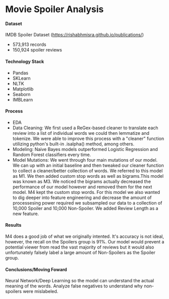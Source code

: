 # Movie Spoiler Analysis
#### Dataset
IMDB Spoiler Dataset (https://rishabhmisra.github.io/publications/)

  - 573,913 records
  - 150,924 spoiler reviews

#### Technology Stack
  - Pandas
  - SKLearn
  - NLTK
  - Matplotlib
  - Seaborn
  - IMBLearn
#### Process
  - EDA
  - Data Cleaning: We first used a ReGex-based cleaner to translate each review into a list of individual words we could then lemmatize and tokenize. We were able to improve this process with a "cleaner" function utilizing python's built-in .isalpha() method, among others.
  - Modeling: Naive Bayes models outperformed Logistic Regression and Random Forest classifiers every time.
  - Model Mutations: We went through four main mutations of our model. We can up with an initial baseline and then tweaked our cleaner function to collect a cleaner/better collection of words. We referred to this model as M1. We then added custom stop words as well as bigrams.This model was known as M3. We noticed the bigrams actually decreased the performance of our model however and removed them for the next model. M4 kept the custom stop words. For this model we also wanted to dig deeper into feature engineering and decrease the amount of processesing power required we subsampled our data to a collection of 10,000 Spoiler and 10,000 Non-Spoiler. We added Review Length as a new feature.
  
   
#### Results
M4 does a good job of what we originally intented. It's accuracy is not ideal, however, the recall on the Spoilers group is 91%. Our model would prevent a potential viewer from read the vast majority of reviews but it would also unfortunately falsely label a large amount of Non-Spoilers as the Spoiler group.

#### Conclusions/Moving Foward
Neural Network/Deep Learning so the model can understand the actual meaning of the words.
Analyze false negatives to understand why non-spoilers were mislabeled.
